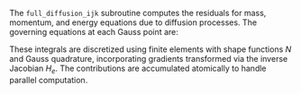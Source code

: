 The `full_diffusion_ijk` subroutine computes the residuals for mass, momentum, and energy equations due to diffusion processes. The governing equations at each Gauss point are:

These integrals are discretized using finite elements with shape functions $N$ and Gauss quadrature, incorporating gradients transformed via the inverse Jacobian $H_e$. The contributions are accumulated atomically to handle parallel computation.
<!--stackedit_data:
eyJoaXN0b3J5IjpbLTYwOTQ3MzY1MywyMTM1NDQ4MTE3XX0=
-->